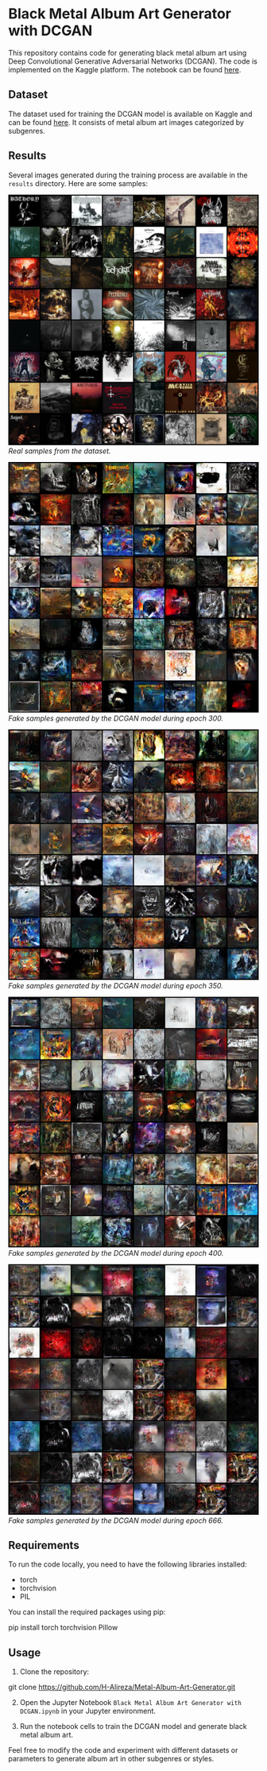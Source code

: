 # Black Metal Album Art Generator with DCGAN

This repository contains code for generating black metal album art using Deep Convolutional Generative Adversarial Networks (DCGAN). The code is implemented on the Kaggle platform. The notebook can be found [here](https://www.kaggle.com/alireza1h/black-metal-album-art-generator-with-dcgan).


## Dataset

The dataset used for training the DCGAN model is available on Kaggle and can be found [here](https://www.kaggle.com/datasets/fraserwtt/metal-album-art-by-subgenre). It consists of metal album art images categorized by subgenres.

## Results

Several images generated during the training process are available in the `results` directory. Here are some samples:

![Real Samples](/Output%20samples/real_samples%20.png)
_Real samples from the dataset._

![Generated Samples (Epoch 300)](/Output%20samples/fake_samples_epoch_300.png)
_Fake samples generated by the DCGAN model during epoch 300._

![Generated Samples (Epoch 350)](/Output%20samples/fake_samples_epoch_350.png)
_Fake samples generated by the DCGAN model during epoch 350._

![Generated Samples (Epoch 400)](/Output%20samples/fake_samples_epoch_400.png)
_Fake samples generated by the DCGAN model during epoch 400._

![Generated Samples (Epoch 666)](/Output%20samples/fake_samples_epoch_666.png)
_Fake samples generated by the DCGAN model during epoch 666._

## Requirements

To run the code locally, you need to have the following libraries installed:

- torch
- torchvision
- PIL

You can install the required packages using pip:

pip install torch torchvision Pillow

## Usage

1. Clone the repository: 

git clone https://github.com/H-Alireza/Metal-Album-Art-Generator.git

2. Open the Jupyter Notebook `Black Metal Album Art Generator with DCGAN.ipynb` in your Jupyter environment.

3. Run the notebook cells to train the DCGAN model and generate black metal album art.

Feel free to modify the code and experiment with different datasets or parameters to generate album art in other subgenres or styles.


